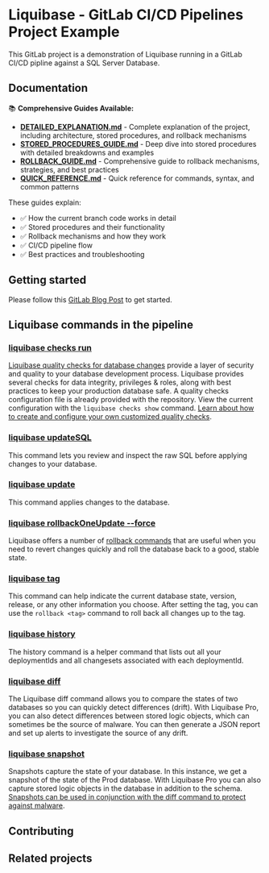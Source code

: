 # Liquibase - GitLab CI/CD Pipelines Project Example

This GitLab project is a demonstration of Liquibase running in a GitLab CI/CD pipline against a SQL Server Database.

## Documentation

📚 **Comprehensive Guides Available:**

- **[DETAILED_EXPLANATION.md](DETAILED_EXPLANATION.md)** - Complete explanation of the project, including architecture, stored procedures, and rollback mechanisms
- **[STORED_PROCEDURES_GUIDE.md](STORED_PROCEDURES_GUIDE.md)** - Deep dive into stored procedures with detailed breakdowns and examples
- **[ROLLBACK_GUIDE.md](ROLLBACK_GUIDE.md)** - Comprehensive guide to rollback mechanisms, strategies, and best practices
- **[QUICK_REFERENCE.md](QUICK_REFERENCE.md)** - Quick reference for commands, syntax, and common patterns

These guides explain:
- ✅ How the current branch code works in detail
- ✅ Stored procedures and their functionality
- ✅ Rollback mechanisms and how they work
- ✅ CI/CD pipeline flow
- ✅ Best practices and troubleshooting

## Getting started

Please follow this [GitLab Blog Post](https://about.gitlab.com/blog/2022/01/05/how-to-bring-devops-to-the-database-with-gitlab-and-liquibase/) to get started.

## Liquibase commands in the pipeline

### [liquibase checks run](https://docs.liquibase.com/commands/community/quality-checks/checks-run.html)

[Liquibase quality checks for database changes](https://www.liquibase.com/quality-checks) provide a layer of security and quality to your database development process. Liquibase provides several checks for data integrity, privileges & roles, along with best practices to keep your production database safe. A quality checks configuration file is already provided with the repository. View the current configuration with the `liquibase checks show` command. [Learn about how to create and configure your own customized quality checks](https://docs.liquibase.com/commands/community/quality-checks/home.html).

### [liquibase updateSQL](https://docs.liquibase.com/commands/community/updatesql.html)

This command lets you review and inspect the raw SQL before applying changes to your database.

### [liquibase update](https://docs.liquibase.com/commands/community/update.html)

This command applies changes to the database.

### [liquibase rollbackOneUpdate --force](https://docs.liquibase.com/commands/pro/rollbackoneupdate.html)

Liquibase offers a number of [rollback commands](https://docs.liquibase.com/commands/home.html) that are useful when you need to revert changes quickly and roll the database back to a good, stable state.

### [liquibase tag](https://docs.liquibase.com/commands/community/tag.html)

This command can help indicate the current database state, version, release, or any other information you choose. After setting the tag, you can use the `rollback <tag>` command to roll back all changes up to the tag.

### [liquibase history](https://docs.liquibase.com/commands/community/history.html)

The history command is a helper command that lists out all your deploymentIds and all changesets associated with each deploymentId.

### [liquibase diff](https://docs.liquibase.com/commands/community/diff.html)

The Liquibase diff command allows you to compare the states of two databases so you can quickly detect differences (drift). With Liquibase Pro, you can also detect differences between stored logic objects, which can sometimes be the source of malware. You can then generate a JSON report and set up alerts to investigate the source of any drift.

### [liquibase snapshot](https://docs.liquibase.com/commands/community/snapshot.html)

Snapshots capture the state of your database. In this instance, we get a snapshot of the state of the Prod database. With Liquibase Pro you can also capture stored logic objects in the database in addition to the schema. [Snapshots can be used in conjunction with the diff command to protect against malware](https://www.liquibase.com/devsecops).

## Contributing


## Related projects


